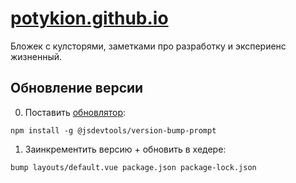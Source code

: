 # [potykion.github.io](https://potykion.github.io/)

Бложек с кулсторями, заметками про разработку и экспериенс жизненный.

## Обновление версии

0. Поставить [обновлятор](https://www.npmjs.com/package/version-bump-prompt):

  ```
  npm install -g @jsdevtools/version-bump-prompt
  ```

1. Заинкрементить версию + обновить в хедере:

  ```
  bump layouts/default.vue package.json package-lock.json
  ```
